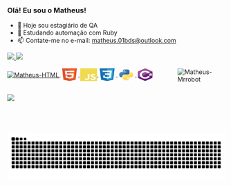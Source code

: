 ### Olá! Eu sou o Matheus!

- 🔭 Hoje sou estagiário de QA
- 🌱 Estudando automação com Ruby
- 📫 Contate-me no e-mail: matheus.01bds@outlook.com


 <div>
  <a href="https://github.com/mathxbs01">
  <img height="180em" src="https://github-readme-stats.vercel.app/api?username=mathxbs01&show_icons=true&theme=dark&include_all_commits=true&count_private=true"/>
  <img height="180em" src="https://github-readme-stats.vercel.app/api/top-langs/?username=mathxbs01&layout=compact&langs_count=7&theme=dark"/>
</div>
  
 <div style="display: inline_block"><br>
   <img align="center" alt="Matheus-HTML" height="30" width="40" src="https://cdn.jsdelivr.net/gh/devicons/devicon/icons/ruby/ruby-plain.svg">
  <img align="center" alt="Matheus-HTML" height="30" width="40" src="https://raw.githubusercontent.com/devicons/devicon/master/icons/html5/html5-original.svg">
  <img align="center" alt="Matheus-Js" height="30" width="40" src="https://raw.githubusercontent.com/devicons/devicon/master/icons/javascript/javascript-plain.svg">
  <img align="center" alt="Matheus-CSS" height="30" width="40" src="https://raw.githubusercontent.com/devicons/devicon/master/icons/css3/css3-original.svg">
  <img align="center" alt="Matheus-Python" height="30" width="40" src="https://raw.githubusercontent.com/devicons/devicon/master/icons/python/python-original.svg">
  <img align="center" alt="Matheus-Csharp" height="30" width="40" src="https://raw.githubusercontent.com/devicons/devicon/master/icons/csharp/csharp-original.svg">
  <img align="right" alt="Matheus-Mrrobot" height="150" width="110" src="https://giffiles.alphacoders.com/206/206746.gif">
</div>
  
 ##
  
 <div> 
  <a href="https://www.linkedin.com/in/matheus-bs" target="_blank"><img src="https://img.shields.io/badge/-LinkedIn-%230077B5?style=for-the-badge&logo=linkedin&logoColor=white" target="_blank"></a> 
 
  ![Snake animation](https://github.com/mathxbs01/mathxbs01/blob/output/github-contribution-grid-snake.svg)
 
</div>
